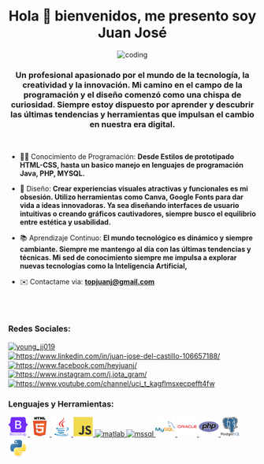 <h1 align="center">Hola 👋 bienvenidos, me presento soy Juan José</h1>
<p align="center"> <img alt="coding" width=400 src="https://gifdb.com/images/high/animated-programmer-guy-coding-790a0bs8e8thpisg.gif"/> </p>
<h3 align="center">Un profesional apasionado por el mundo de la tecnología, la creatividad y la innovación. Mi camino en el campo de la programación y el diseño comenzó como una chispa de curiosidad. Siempre estoy dispuesto por aprender y descubrir las últimas tendencias y herramientas que impulsan el cambio en nuestra era digital.</h3><br>

- 👨‍💻 Conocimiento de Programación: **Desde Estilos de prototipado HTML-CSS, hasta un basico manejo en lenguajes de programación Java, PHP, MYSQL.** 

- 🎨 Diseño: **Crear experiencias visuales atractivas y funcionales es mi obsesión. Utilizo herramientas como Canva, Google Fonts para dar vida a ideas innovadoras. Ya sea diseñando interfaces de usuario intuitivas o creando gráficos cautivadores, siempre busco el equilibrio entre estética y usabilidad.**

- 📚 Aprendizaje Continuo: **El mundo tecnológico es dinámico y siempre cambiante. Siempre me mantengo al día con las últimas tendencias y técnicas. Mi sed de conocimiento siempre me impulsa a explorar nuevas tecnologías como la Inteligencia Artificial,**

- ✉️ Contactame via: **topjuanj@gmail.com**
<br>
<br>
<h3 align="left">Redes Sociales:</h3>
<p align="left">
<a href="https://twitter.com/young_jj019" target="blank"><img align="center" src="https://raw.githubusercontent.com/rahuldkjain/github-profile-readme-generator/master/src/images/icons/Social/twitter.svg" alt="young_jj019" height="30" width="40" /></a>
<a href="https://linkedin.com/in/https://www.linkedin.com/in/juan-jose-del-castillo-106657188/" target="blank"><img align="center" src="https://raw.githubusercontent.com/rahuldkjain/github-profile-readme-generator/master/src/images/icons/Social/linked-in-alt.svg" alt="https://www.linkedin.com/in/juan-jose-del-castillo-106657188/" height="30" width="40" /></a>
<a href="https://fb.com/https://www.facebook.com/heyjuanj/" target="blank"><img align="center" src="https://raw.githubusercontent.com/rahuldkjain/github-profile-readme-generator/master/src/images/icons/Social/facebook.svg" alt="https://www.facebook.com/heyjuanj/" height="30" width="40" /></a>
<a href="https://instagram.com/https://www.instagram.com/j.jota_gram/" target="blank"><img align="center" src="https://raw.githubusercontent.com/rahuldkjain/github-profile-readme-generator/master/src/images/icons/Social/instagram.svg" alt="https://www.instagram.com/j.jota_gram/" height="30" width="40" /></a>
<a href="https://www.youtube.com/c/https://www.youtube.com/channel/uci_t_kagflmsxecpefft4fw" target="blank"><img align="center" src="https://raw.githubusercontent.com/rahuldkjain/github-profile-readme-generator/master/src/images/icons/Social/youtube.svg" alt="https://www.youtube.com/channel/uci_t_kagflmsxecpefft4fw" height="30" width="40" /></a>
</p>

<h3 align="left">Lenguajes y Herramientas:</h3>
<p align="left"> <a href="https://getbootstrap.com" target="_blank" rel="noreferrer"> <img src="https://raw.githubusercontent.com/devicons/devicon/master/icons/bootstrap/bootstrap-plain-wordmark.svg" alt="bootstrap" width="40" height="40"/> </a> <a href="https://www.w3.org/html/" target="_blank" rel="noreferrer"> <img src="https://raw.githubusercontent.com/devicons/devicon/master/icons/html5/html5-original-wordmark.svg" alt="html5" width="40" height="40"/> </a> <a href="https://www.java.com" target="_blank" rel="noreferrer"> <img src="https://raw.githubusercontent.com/devicons/devicon/master/icons/java/java-original.svg" alt="java" width="40" height="40"/> </a> <a href="https://developer.mozilla.org/en-US/docs/Web/JavaScript" target="_blank" rel="noreferrer"> <img src="https://raw.githubusercontent.com/devicons/devicon/master/icons/javascript/javascript-original.svg" alt="javascript" width="40" height="40"/> </a> <a href="https://www.mathworks.com/" target="_blank" rel="noreferrer"> <img src="https://upload.wikimedia.org/wikipedia/commons/2/21/Matlab_Logo.png" alt="matlab" width="40" height="40"/> </a> <a href="https://www.microsoft.com/en-us/sql-server" target="_blank" rel="noreferrer"> <img src="https://www.svgrepo.com/show/303229/microsoft-sql-server-logo.svg" alt="mssql" width="40" height="40"/> </a> <a href="https://www.mysql.com/" target="_blank" rel="noreferrer"> <img src="https://raw.githubusercontent.com/devicons/devicon/master/icons/mysql/mysql-original-wordmark.svg" alt="mysql" width="40" height="40"/> </a> <a href="https://www.oracle.com/" target="_blank" rel="noreferrer"> <img src="https://raw.githubusercontent.com/devicons/devicon/master/icons/oracle/oracle-original.svg" alt="oracle" width="40" height="40"/> </a> <a href="https://www.php.net" target="_blank" rel="noreferrer"> <img src="https://raw.githubusercontent.com/devicons/devicon/master/icons/php/php-original.svg" alt="php" width="40" height="40"/> </a> <a href="https://www.postgresql.org" target="_blank" rel="noreferrer"> <img src="https://raw.githubusercontent.com/devicons/devicon/master/icons/postgresql/postgresql-original-wordmark.svg" alt="postgresql" width="40" height="40"/> </a> <a href="https://www.python.org" target="_blank" rel="noreferrer"> <img src="https://raw.githubusercontent.com/devicons/devicon/master/icons/python/python-original.svg" alt="python" width="40" height="40"/> </a> </p>
